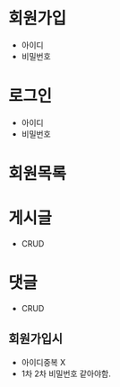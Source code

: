 # 회원가입

- 아이디
- 비밀번호

# 로그인

- 아이디
- 비밀번호

# 회원목록

# 게시글

- CRUD

# 댓글

- CRUD

## 회원가입시

- 아이디중복 X
- 1차 2차 비밀번호 같아야함.
